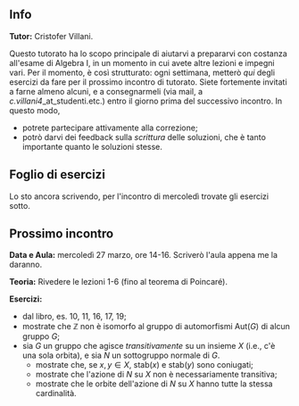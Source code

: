 ## Info

**Tutor:** Cristofer Villani.

Questo tutorato ha lo scopo principale di aiutarvi a prepararvi con costanza all'esame di Algebra I, in un momento in cui avete altre lezioni e 
impegni vari. Per il momento, è così strutturato: ogni settimana, metterò *qui* degli esercizi da fare per il prossimo incontro di tutorato.
Siete fortemente invitati a farne almeno alcuni, e a consegnarmeli (via mail, a *c.villani4*_at_studenti.etc.) entro il giorno prima del successivo
incontro. In questo modo,

- potrete partecipare attivamente alla correzione;
- potrò darvi dei feedback sulla *scrittura* delle soluzioni, che è tanto importante quanto le soluzioni stesse.

## Foglio di esercizi

Lo sto ancora scrivendo, per l'incontro di mercoledì trovate gli esercizi sotto. 

## Prossimo incontro

**Data e Aula:** mercoledì 27 marzo, ore 14-16. Scriverò l'aula appena me la daranno.

**Teoria:** Rivedere le lezioni 1-6 (fino al teorema di Poincaré). 

**Esercizi:** 
- dal libro, es. 10, 11, 16, 17, 19;
- mostrate che $\mathbb{Z}$ non è isomorfo al gruppo di automorfismi $\text{Aut}(G)$ di alcun gruppo $G$;
- sia $G$ un gruppo che agisce *transitivamente* su un insieme $X$ (i.e., c'è una sola orbita), e sia $N$ un sottogruppo normale di $G$.
  - mostrate che, se $x,y\in X$, $\text{stab}(x)$ e $\text{stab}(y)$ sono coniugati;
  - mostrate che l'azione di $N$ su $X$ non è necessariamente transitiva;
  - mostrate che le orbite dell'azione di $N$ su $X$ hanno tutte la stessa cardinalità. 


